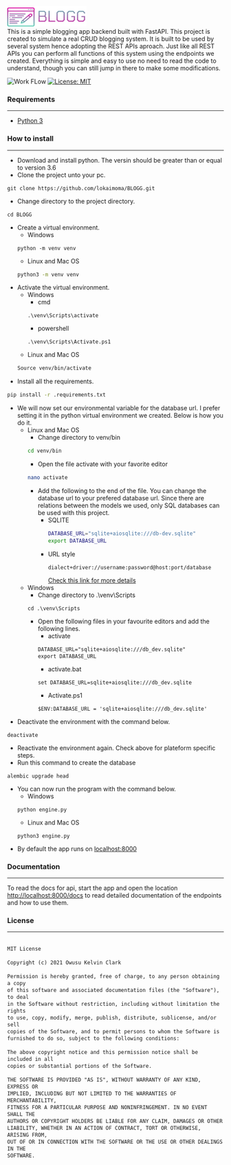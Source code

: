 ![BLOGG Log](assets/blog_logo.png)   
This is a simple blogging app backend built with FastAPI.
This project is created to simulate a real CRUD blogging system.
It is built to be used by several system hence adopting the REST APIs aproach.
Just like all REST APIs you can perform all functions of this system using the endpoints we created.
Everything is simple and easy to use no need to read the code to understand, though you can still jump in there to 
make some modifications.

![Work FLow](https://github.com/lokaimoma/BLOGG/actions/workflows/run_test.yml/badge.svg)
[![License: MIT](https://img.shields.io/badge/License-MIT-yellow.svg)](https://github.com/lokaimoma/BLOGG/blob/main/LICENSE)

### Requirements
- - -
+ [Python 3](https://www.python.org/downloads/)

### How to install
- - -
+ Download and install python. 
  The versin should be greater than or equal to version 3.6
+ Clone the project unto your pc.
```
git clone https://github.com/lokaimoma/BLOGG.git
```
+ Change directory to the project directory.
```
cd BLOGG
```
+ Create a virtual environment.
    + Windows
    ```
    python -m venv venv
    ```
    + Linux and Mac OS
    ```bash
    python3 -m venv venv
    ```
+ Activate the virtual environment.
    + Windows
        + cmd
        ```
        .\venv\Scripts\activate
        ```
        + powershell
        ```
        .\venv\Scripts\Activate.ps1
        ```
    + Linux and Mac OS
    ```bash
    Source venv/bin/activate
    ```
+ Install all the requirements.
```bash
pip install -r .requirements.txt
```
+ We will now set our environmental variable for the database url.
I prefer setting it in the python virtual environment we created. Below
is how you do it.
    + Linux and Mac OS
        + Change directory to venv/bin
        ```bash
        cd venv/bin
        ```
        + Open the file activate with your favorite editor
        ```bash
        nano activate
        ```
        + Add the following to the end of the file. You can
        change the database url to your prefered database url.
          Since there are relations between the models we used,
          only SQL databases can be used with this project.
          + SQLITE
            ```bash
            DATABASE_URL="sqlite+aiosqlite:///db-dev.sqlite"
            export DATABASE_URL
            ```
          + URL style
            ```
            dialect+driver://username:password@host:port/database
            ```
            [Check this link for more details](https://docs.sqlalchemy.org/en/14/core/engines.html#database-urls)
    + Windows 
        + Change directory to .\venv\Scripts
        ```
        cd .\venv\Scripts
        ```
        + Open the following files in your favourite editors
        and add the following lines.
            + activate
            ```
            DATABASE_URL="sqlite+aiosqlite:///db_dev.sqlite"
            export DATABASE_URL
            ```
            + activate.bat
            ```
            set DATABASE_URL=sqlite+aiosqlite:///db_dev.sqlite
            ```
            + Activate.ps1
            ```
            $ENV:DATABASE_URL = 'sqlite+aiosqlite:///db_dev.sqlite'
            ```
+ Deactivate the environment with the command below.
```
deactivate
```
+ Reactivate the environment again. Check above for plateform
  specific steps.
+ Run this command to create the database
```
alembic upgrade head
```
+ You can now run the program with the command below.
    + Windows
    ```
    python engine.py
    ```
    + Linux and Mac OS
    ```
    python3 engine.py
    ```
 + By default the app runs on [localhost:8000](#)

### Documentation
- - -
To read the docs for api, start the app and open the location [http://localhost:8000/docs](#)
to read detailed documentation of the endpoints and how to use them.

### License
- - - 
```
      
MIT License

Copyright (c) 2021 Owusu Kelvin Clark

Permission is hereby granted, free of charge, to any person obtaining a copy
of this software and associated documentation files (the "Software"), to deal
in the Software without restriction, including without limitation the rights
to use, copy, modify, merge, publish, distribute, sublicense, and/or sell
copies of the Software, and to permit persons to whom the Software is
furnished to do so, subject to the following conditions:

The above copyright notice and this permission notice shall be included in all
copies or substantial portions of the Software.

THE SOFTWARE IS PROVIDED "AS IS", WITHOUT WARRANTY OF ANY KIND, EXPRESS OR
IMPLIED, INCLUDING BUT NOT LIMITED TO THE WARRANTIES OF MERCHANTABILITY,
FITNESS FOR A PARTICULAR PURPOSE AND NONINFRINGEMENT. IN NO EVENT SHALL THE
AUTHORS OR COPYRIGHT HOLDERS BE LIABLE FOR ANY CLAIM, DAMAGES OR OTHER
LIABILITY, WHETHER IN AN ACTION OF CONTRACT, TORT OR OTHERWISE, ARISING FROM,
OUT OF OR IN CONNECTION WITH THE SOFTWARE OR THE USE OR OTHER DEALINGS IN THE
SOFTWARE.
```
